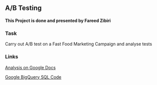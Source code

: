 ## A/B Testing

#### This Project is done and presented by Fareed Zibiri


### Task
Carry out A/B test on a Fast Food Marketing Campaign and analyse tests

### Links
[Analysis on Google Docs](https://docs.google.com/document/d/1xj6L62m0XA8DWccRU3rtyTEzt4eezmlD2m1UTXcBIkQ/edit?usp=sharing)

[Google BigQuery SQL Code](https://console.cloud.google.com/bigquery?sq=147855269776:70db3a91fe5844808b5c4d50e21f4ba2)
		


